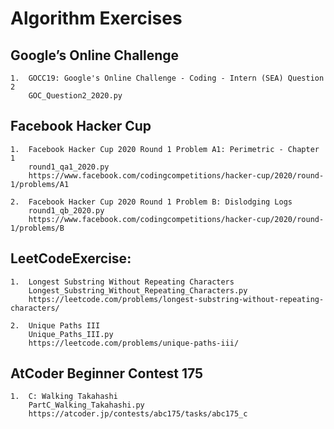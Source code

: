 # Algorithm Exercises

## Google’s Online Challenge
```
1.  GOCC19: Google's Online Challenge - Coding - Intern (SEA) Question 2
    GOC_Question2_2020.py
```

## Facebook Hacker Cup
```
1.  Facebook Hacker Cup 2020 Round 1 Problem A1: Perimetric - Chapter 1
    round1_qa1_2020.py
    https://www.facebook.com/codingcompetitions/hacker-cup/2020/round-1/problems/A1

2.  Facebook Hacker Cup 2020 Round 1 Problem B: Dislodging Logs
    round1_qb_2020.py
    https://www.facebook.com/codingcompetitions/hacker-cup/2020/round-1/problems/B
```

## LeetCodeExercise:
```
1.  Longest Substring Without Repeating Characters
    Longest_Substring_Without_Repeating_Characters.py
    https://leetcode.com/problems/longest-substring-without-repeating-characters/

2.  Unique Paths III
    Unique_Paths_III.py
    https://leetcode.com/problems/unique-paths-iii/
```

## AtCoder Beginner Contest 175
```
1.  C: Walking Takahashi
    PartC_Walking_Takahashi.py
    https://atcoder.jp/contests/abc175/tasks/abc175_c
```
